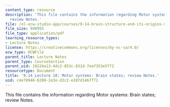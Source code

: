 ```yaml
---
content_type: resource
description: 'This file contains the information regarding Motor systems: Brain states;
  review Notes.'
file: /ol-ocw-studio-app/courses/9-14-brain-structure-and-its-origins-spring-2014/c4e7894662082e3ed2c2e107d1467f71_MIT9_14S14_Lecture18.pdf
file_size: 948955
file_type: application/pdf
learning_resource_types:
- Lecture Notes
license: https://creativecommons.org/licenses/by-nc-sa/4.0/
ocw_type: OCWFile
parent_title: Lecture Notes
parent_type: CourseSection
parent_uid: 19224a13-4dc2-853c-831d-7eaf353e57f2
resourcetype: Document
title: '9.14 Lecture 18: Motor systems: Brain states; review Notes.'
uid: c4e78946-6208-2e3e-d2c2-e107d1467f71
---
```

This file contains the information regarding Motor systems: Brain states; review Notes.